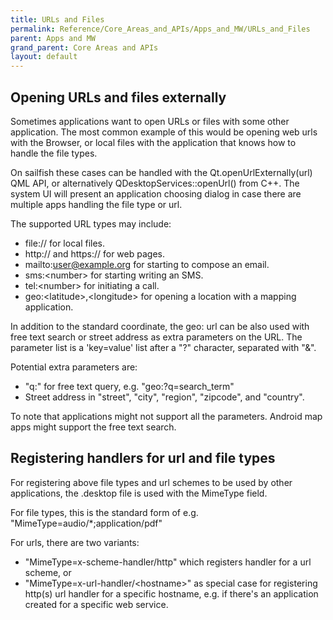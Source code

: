 ```yaml
---
title: URLs and Files
permalink: Reference/Core_Areas_and_APIs/Apps_and_MW/URLs_and_Files
parent: Apps and MW
grand_parent: Core Areas and APIs
layout: default
---
```


## Opening URLs and files externally

Sometimes applications want to open URLs or files with some other application.
The most common example of this would be opening web urls with the Browser, or
local files with the application that knows how to handle the file types.

On sailfish these cases can be handled with the Qt.openUrlExternally(url)
QML API, or alternatively QDesktopServices::openUrl() from C++.
The system UI will present an application choosing dialog in case there are
multiple apps handling the file type or url.

The supported URL types may include:
- file:// for local files.
- http:// and https:// for web pages.
- mailto:user@example.org for starting to compose an email.
- sms:\<number\> for starting writing an SMS.
- tel:\<number\> for initiating a call.
- geo:\<latitude\>,\<longitude\> for opening a location with a mapping application.

In addition to the standard coordinate, the geo: url can be also used with
free text search or street address as extra parameters on the URL.
The parameter list is a 'key=value' list after a "?" character, separated with "&".

Potential extra parameters are:
- "q:" for free text query, e.g. "geo:?q=search_term"
- Street address in "street", "city", "region", "zipcode", and "country".

To note that applications might not support all the parameters.
Android map apps might support the free text search.

## Registering handlers for url and file types

For registering above file types and url schemes to be used by other applications,
the .desktop file is used with the MimeType field.

For file types, this is the standard form of e.g. "MimeType=audio/*;application/pdf"

For urls, there are two variants:
- "MimeType=x-scheme-handler/http" which registers handler for a url scheme, or
- "MimeType=x-url-handler/\<hostname\>" as special case for registering http(s) url
handler for a specific hostname, e.g. if there's an application created for a specific
web service.
